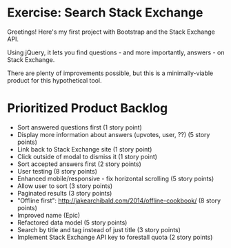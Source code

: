 Exercise: Search Stack Exchange
===============================

Greetings! Here's my first project with Bootstrap and the Stack Exchange API. 

Using jQuery, it lets you find questions - and more importantly, answers - on Stack Exchange. 

There are plenty of improvements possible, but this is a minimally-viable product for this hypothetical tool.




Prioritized Product Backlog
=========================

* Sort answered questions first (1 story point)
* Display more information about answers (upvotes, user, ??) (5 story points)
* Link back to Stack Exchange site (1 story point)
* Click outside of modal to dismiss it (1 story point)
* Sort accepted answers first (2 story points)
* User testing (8 story points)
* Enhanced mobile/responsive - fix horizontal scrolling (5 story points)
* Allow user to sort (3 story points)
* Paginated results (3 story points)
* "Offline first": http://jakearchibald.com/2014/offline-cookbook/ (8 story points)
* Improved name (Epic)
* Refactored data model (5 story points)
* Search by title and tag instead of just title (3 story points)
* Implement Stack Exchange API key to forestall quota (2 story points)
